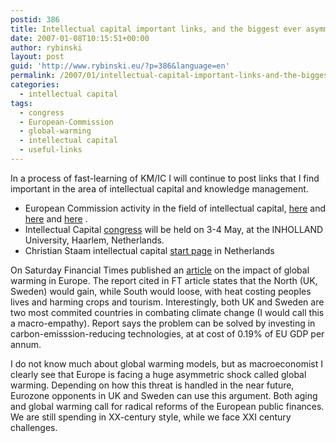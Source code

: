 ```yaml
---
postid: 386
title: Intellectual capital important links, and the biggest ever asymmetric shock in eurozone
date: 2007-01-08T10:15:51+00:00
author: rybinski
layout: post
guid: 'http://www.rybinski.eu/?p=386&language=en'
permalink: /2007/01/intellectual-capital-important-links-and-the-biggest-ever-asymmetric-shock-in-eurozone/
categories:
  - intellectual capital
tags:
  - congress
  - European-Commission
  - global-warming
  - intellectual capital
  - useful-links
---
```

In a process of fast-learning of KM/IC I will continue to post links that I find important in the area of intellectual capital and knowledge management.

  * European Commission activity in the field of intellectual capital, [here](http://www.ll-a.fr/intangibles/ec_work.htm) and [here](http://ec.europa.eu/research/social-sciences/knowledge/projects/article_3514_en.htm) and [here](http://cordis.europa.eu/citizens/publications.htm) . 
  * Intellectual Capital [congress](http://www.iccongress.com/) will be held on 3-4 May, at the INHOLLAND University, Haarlem, Netherlands.
  * Christian Staam intellectual capital [start page](http://www.intellectualcapital.nl/) in Netherlands

On Saturday Financial Times published an [article](http://www.ft.com/cms/s/29cbfc8c-9d2a-11db-8ec6-0000779e2340.html) on the impact of global warming in Europe. The report cited in FT article states that the North (UK, Sweden) would gain, while South would loose, with heat costing peoples lives and harming crops and tourism. Interestingly, both UK and Sweden are two most commited countries in combating climate change (I would call this a macro-empathy). Report says the problem can be solved by investing in carbon-emisssion-reducing technologies, at at cost of 0.19% of EU GDP per annum.

I do not know much about global warming models, but as macroeconomist I clearly see that Europe is facing a huge asymmetric shock called global warming. Depending on how this threat is handled in the near future, Eurozone opponents in UK and Sweden can use this argument. Both aging and global warming call for radical reforms of the European public finances. We are still spending in XX-century style, while we face XXI century challenges.
